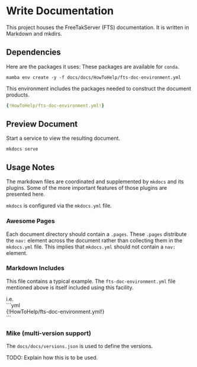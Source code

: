 # Write Documentation

This project houses the FreeTakServer (FTS) documentation.
It is written in Markdown and mkdirs.

## Dependencies

Here are the packages it uses:
These packages are available for `conda`.

```shell
mamba env create -y -f docs/docs/HowToHelp/fts-doc-environment.yml
```
This environment includes the packages needed to construct the document products.
```yaml
{!HowToHelp/fts-doc-environment.yml!}
```

## Preview Document

Start a service to view the resulting document.
```shell
mkdocs serve
```

## Usage Notes

The markdown files are coordinated and supplemented by `mkdocs` and its plugins.
Some of the more important features of those plugins are presented here.

`mkdocs` is configured via the `mkdocs.yml` file.

### Awesome Pages

Each document directory should contain a `.pages`.
These `.pages` distribute the `nav:` element across the document rather than collecting them in the `mkdocs.yml` file.
This implies that `mkdocs.yml` should not contain a `nav:` element.

### Markdown Includes

This file contains a typical example.
The `fts-doc-environment.yml` file mentioned above is itself included using this facility.

i.e.  
\```yml  
{\!HowToHelp/fts-doc-environment.yml\!}  
\```

### Mike (multi-version support)

The `docs/docs/versions.json` is used to define the versions.

TODO: Explain how this is to be used.

